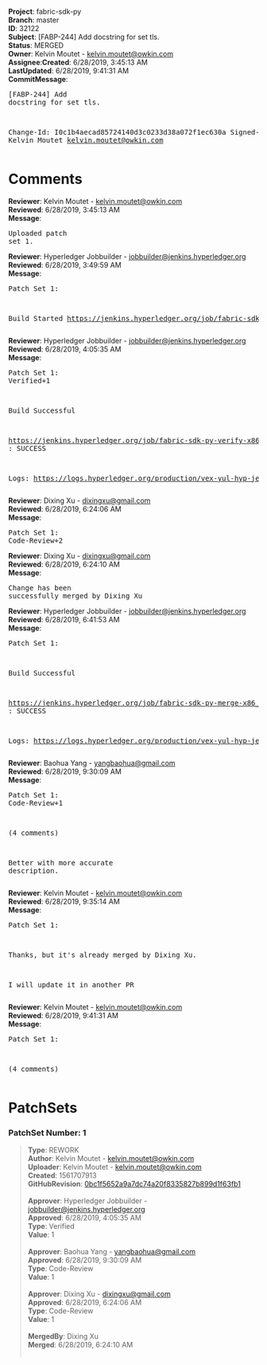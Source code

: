 <strong>Project</strong>: fabric-sdk-py</br><strong>Branch</strong>: master<br><strong>ID</strong>: 32122<br><strong>Subject</strong>: [FABP-244] Add docstring for set tls.<br><strong>Status</strong>: MERGED<br><strong>Owner</strong>: Kelvin Moutet - kelvin.moutet@owkin.com<br><strong>Assignee</strong>:<strong>Created</strong>: 6/28/2019, 3:45:13 AM<br><strong>LastUpdated</strong>: 6/28/2019, 9:41:31 AM<br><strong>CommitMessage</strong>:<br><pre>[FABP-244] Add docstring for set tls.

Change-Id: I0c1b4aecad85724140d3c0233d38a072f1ec630a
Signed-off-by: Kelvin Moutet <kelvin.moutet@owkin.com>
</pre><h1>Comments</h1><strong>Reviewer</strong>: Kelvin Moutet - kelvin.moutet@owkin.com<br><strong>Reviewed</strong>: 6/28/2019, 3:45:13 AM<br><strong>Message</strong>: <pre>Uploaded patch set 1.</pre><strong>Reviewer</strong>: Hyperledger Jobbuilder - jobbuilder@jenkins.hyperledger.org<br><strong>Reviewed</strong>: 6/28/2019, 3:49:59 AM<br><strong>Message</strong>: <pre>Patch Set 1:

Build Started https://jenkins.hyperledger.org/job/fabric-sdk-py-verify-x86_64/756/</pre><strong>Reviewer</strong>: Hyperledger Jobbuilder - jobbuilder@jenkins.hyperledger.org<br><strong>Reviewed</strong>: 6/28/2019, 4:05:35 AM<br><strong>Message</strong>: <pre>Patch Set 1: Verified+1

Build Successful 

https://jenkins.hyperledger.org/job/fabric-sdk-py-verify-x86_64/756/ : SUCCESS

Logs: https://logs.hyperledger.org/production/vex-yul-hyp-jenkins-3/fabric-sdk-py-verify-x86_64/756</pre><strong>Reviewer</strong>: Dixing Xu - dixingxu@gmail.com<br><strong>Reviewed</strong>: 6/28/2019, 6:24:06 AM<br><strong>Message</strong>: <pre>Patch Set 1: Code-Review+2</pre><strong>Reviewer</strong>: Dixing Xu - dixingxu@gmail.com<br><strong>Reviewed</strong>: 6/28/2019, 6:24:10 AM<br><strong>Message</strong>: <pre>Change has been successfully merged by Dixing Xu</pre><strong>Reviewer</strong>: Hyperledger Jobbuilder - jobbuilder@jenkins.hyperledger.org<br><strong>Reviewed</strong>: 6/28/2019, 6:41:53 AM<br><strong>Message</strong>: <pre>Patch Set 1:

Build Successful 

https://jenkins.hyperledger.org/job/fabric-sdk-py-merge-x86_64/26/ : SUCCESS

Logs: https://logs.hyperledger.org/production/vex-yul-hyp-jenkins-3/fabric-sdk-py-merge-x86_64/26</pre><strong>Reviewer</strong>: Baohua Yang - yangbaohua@gmail.com<br><strong>Reviewed</strong>: 6/28/2019, 9:30:09 AM<br><strong>Message</strong>: <pre>Patch Set 1: Code-Review+1

(4 comments)

Better with more accurate description.</pre><strong>Reviewer</strong>: Kelvin Moutet - kelvin.moutet@owkin.com<br><strong>Reviewed</strong>: 6/28/2019, 9:35:14 AM<br><strong>Message</strong>: <pre>Patch Set 1:

Thanks, but it's already merged by Dixing Xu.

I will update it in another PR</pre><strong>Reviewer</strong>: Kelvin Moutet - kelvin.moutet@owkin.com<br><strong>Reviewed</strong>: 6/28/2019, 9:41:31 AM<br><strong>Message</strong>: <pre>Patch Set 1:

(4 comments)</pre><h1>PatchSets</h1><h3>PatchSet Number: 1</h3><blockquote><strong>Type</strong>: REWORK<br><strong>Author</strong>: Kelvin Moutet - kelvin.moutet@owkin.com<br><strong>Uploader</strong>: Kelvin Moutet - kelvin.moutet@owkin.com<br><strong>Created</strong>: 1561707913<br><strong>GitHubRevision</strong>: [0bc1f5652a9a7dc74a20f8335827b899d1f63fb1](https://github.com/hyperledger/fabric-sdk-py/commit/0bc1f5652a9a7dc74a20f8335827b899d1f63fb1)<br><br><strong>Approver</strong>: Hyperledger Jobbuilder - jobbuilder@jenkins.hyperledger.org<br><strong>Approved</strong>: 6/28/2019, 4:05:35 AM<br><strong>Type</strong>: Verified<br><strong>Value</strong>: 1<br><br><strong>Approver</strong>: Baohua Yang - yangbaohua@gmail.com<br><strong>Approved</strong>: 6/28/2019, 9:30:09 AM<br><strong>Type</strong>: Code-Review<br><strong>Value</strong>: 1<br><br><strong>Approver</strong>: Dixing Xu - dixingxu@gmail.com<br><strong>Approved</strong>: 6/28/2019, 6:24:06 AM<br><strong>Type</strong>: Code-Review<br><strong>Value</strong>: 1<br><br><strong>MergedBy</strong>: Dixing Xu<br><strong>Merged</strong>: 6/28/2019, 6:24:10 AM<br><br></blockquote>